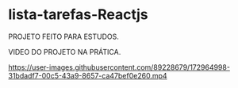 # lista-tarefas-Reactjs

PROJETO FEITO PARA ESTUDOS.

VIDEO DO PROJETO NA PRÁTICA.

https://user-images.githubusercontent.com/89228679/172964998-31bdadf7-00c5-43a9-8657-ca47bef0e260.mp4
